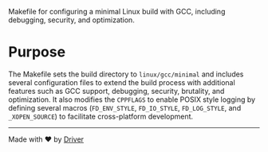 <!--------------------------------------------------------------------------------->
<!-- IMPORTANT: This file is auto-generated by Driver (https://driver.ai). -------->
<!-- Manual edits may be overwritten on future commits. --------------------------->
<!--------------------------------------------------------------------------------->

Makefile for configuring a minimal Linux build with GCC, including debugging, security, and optimization.

# Purpose
The Makefile sets the build directory to `linux/gcc/minimal` and includes several configuration files to extend the build process with additional features such as GCC support, debugging, security, brutality, and optimization. It also modifies the `CPPFLAGS` to enable POSIX style logging by defining several macros (`FD_ENV_STYLE`, `FD_IO_STYLE`, `FD_LOG_STYLE`, and `_XOPEN_SOURCE`) to facilitate cross-platform development.

---
Made with ❤️ by [Driver](https://www.driver.ai/)
